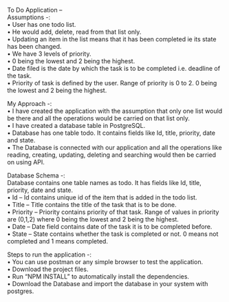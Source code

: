 To Do Application –   
Assumptions -:  
•	User has one todo list.   
•	He would add, delete, read from that list only.  
•	Updating an item in the list means that it has been completed ie its state has been changed.  
•	We have 3 levels of priority.  
•	0 being the lowest and 2 being the highest.  
•	Date filed is the date by which the task is to be completed i.e. deadline of the task.   
•	Priority of task is defined by the user. Range of priority is 0 to 2. 0 being the lowest and 2 being the highest.  

My Approach -:  
•	I have created the application with the assumption that only one list would be there and all the operations would be carried on that list only.  
•	I have created a database table in PostgreSQL.  
•	Database has one table todo. It contains fields like Id, title, priority, date and state.  
•	The Database is connected with our application and all the operations like reading, creating, updating, deleting and searching would then be carried on using API.  

Database Schema -:  
Database contains one table names as todo. It has fields like Id, title, priority, date and state.  
•	Id – Id contains unique id of the item that is added in the todo list.  
•	Title – Title contains the title of the task that is to be done.  
•	Priority – Priority contains priority of that task. Range of values in priority are (0,1,2) where 0 being the lowest and 2 being the highest.  
•	Date – Date field contains date of the task it is to be completed before.   
•	State – State contains whether the task is completed or not. 0 means not completed and 1 means completed.  

Steps to run the application -:  
•	You can use postman or any simple browser to test the application.  
•	Download the project files.  
•	Run “NPM INSTALL” to automatically install the dependencies.  
•	Download the Database and import the database in your system with postgres.  

